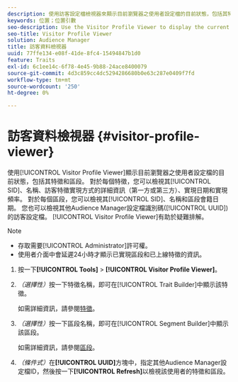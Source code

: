 ```yaml
---
description: 使用訪客設定檔檢視器來顯示目前瀏覽器之使用者設定檔的目前狀態，包括其特徵和區段。 對於每個特徵，您可以檢視其SID、名稱、訪客特徵實現方式（第一方或第三方）的詳細資訊、實現日期和實現頻率。 您可以檢視每個區段的SID、名稱和區段會籍日期。 您也可以檢視其他Audience Manager設定檔ID (UUID)的訪客設定檔。 訪客資料檢視器可用於疑難排解。
keywords: 位置；位置引數
seo-description: Use the Visitor Profile Viewer to display the current state of a user profile for the current browser, including its traits and segments. For each trait, you can view its SID, name, details about how visitor traits were realized (first- or third-party), the realization date, and the frequency of realizations. For each segment, you can view its SID, name, and the segment membership date. You can also view the visitor profile for another Audience Manager profile ID (UUID). The Visitor Profile Viewer is helpful for troubleshooting purposes.
seo-title: Visitor Profile Viewer
solution: Audience Manager
title: 訪客資料檢視器
uuid: 77ffe134-e08f-41de-8fc4-15494847b1d0
feature: Traits
exl-id: 6c1ee14c-6f78-4e45-9b88-24ace8400079
source-git-commit: 4d3c859cc4dc5294286680b0e63c287e0409f7fd
workflow-type: tm+mt
source-wordcount: '250'
ht-degree: 0%

---
```


# 訪客資料檢視器 {#visitor-profile-viewer}

使用[!UICONTROL Visitor Profile Viewer]顯示目前瀏覽器之使用者設定檔的目前狀態，包括其特徵和區段。 對於每個特徵，您可以檢視其[!UICONTROL SID]、名稱、訪客特徵實現方式的詳細資訊（第一方或第三方）、實現日期和實現頻率。 對於每個區段，您可以檢視其[!UICONTROL SID]、名稱和區段會籍日期。 您也可以檢視其他Audience Manager設定檔識別碼([!UICONTROL UUID])的訪客設定檔。 [!UICONTROL Visitor Profile Viewer]有助於疑難排解。

>[!NOTE]
>
>* 存取需要[!UICONTROL Administrator]許可權。
>* 使用者介面中會延遲24小時才顯示已實現區段和已上線特徵的資訊。

<!-- 
Traits that are not part of a segment will not appear in the
<span class="wintitle"> Visitor Profile Viewer</span>.
-->

1. 按一下&#x200B;**[!UICONTROL Tools]** > **[!UICONTROL Visitor Profile Viewer]**。

1. *（選擇性）*&#x200B;按一下特徵名稱，即可在[!UICONTROL Trait Builder]中顯示該特徵。

   如需詳細資訊，請參閱[特徵](../features/traits/trait-details-page.md)。

1. *（選擇性）*&#x200B;按一下區段名稱，即可在[!UICONTROL Segment Builder]中顯示該區段。

   如需詳細資訊，請參閱[區段](../features/segments/segments-purpose.md)。

1. *（條件式）*&#x200B;在&#x200B;**[!UICONTROL UUID]**&#x200B;方塊中，指定其他Audience Manager設定檔ID，然後按一下&#x200B;**[!UICONTROL Refresh]**&#x200B;以檢視該使用者的特徵和區段。
